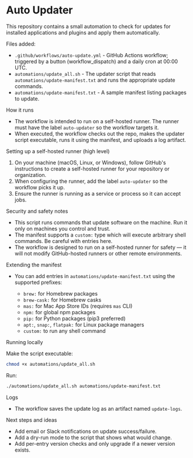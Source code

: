 # Auto Updater

This repository contains a small automation to check for updates for installed applications and plugins and apply them automatically.

Files added:

- `.github/workflows/auto-update.yml` - GitHub Actions workflow; triggered by a button (workflow_dispatch) and a daily cron at 00:00 UTC.
- `automations/update_all.sh` - The updater script that reads `automations/update-manifest.txt` and runs the appropriate update commands.
- `automations/update-manifest.txt` - A sample manifest listing packages to update.

How it runs

- The workflow is intended to run on a self-hosted runner. The runner must have the label `auto-updater` so the workflow targets it.
- When executed, the workflow checks out the repo, makes the updater script executable, runs it using the manifest, and uploads a log artifact.

Setting up a self-hosted runner (high level)

1. On your machine (macOS, Linux, or Windows), follow GitHub's instructions to create a self-hosted runner for your repository or organization.
2. When configuring the runner, add the label `auto-updater` so the workflow picks it up.
3. Ensure the runner is running as a service or process so it can accept jobs.

Security and safety notes

- This script runs commands that update software on the machine. Run it only on machines you control and trust.
- The manifest supports a `custom:` type which will execute arbitrary shell commands. Be careful with entries here.
- The workflow is designed to run on a self-hosted runner for safety — it will not modify GitHub-hosted runners or other remote environments.

Extending the manifest

- You can add entries in `automations/update-manifest.txt` using the supported prefixes:

  - `brew:` for Homebrew packages
  - `brew-cask:` for Homebrew casks
  - `mas:` for Mac App Store IDs (requires `mas` CLI)
  - `npm:` for global npm packages
  - `pip:` for Python packages (pip3 preferred)
  - `apt:`, `snap:`, `flatpak:` for Linux package managers
  - `custom:` to run any shell command

Running locally

Make the script executable:

```sh
chmod +x automations/update_all.sh
```

Run:

```sh
./automations/update_all.sh automations/update-manifest.txt
```

Logs

- The workflow saves the update log as an artifact named `update-logs`.

Next steps and ideas

- Add email or Slack notifications on update success/failure.
- Add a dry-run mode to the script that shows what would change.
- Add per-entry version checks and only upgrade if a newer version exists.
